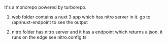 It's a monorepo powered by turborepo.

1. web folder contains a nuxt 3 app which has nitro server in it.
   go to /api/nuxt-endpoint to see the output

2. nitro folder has nitro server and it has a endpoint which returns a json.
   it runs on the edge see nitro.config.ts

